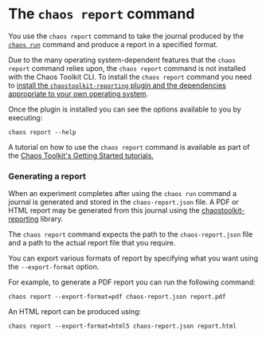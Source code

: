 # The `chaos report` command

You use the `chaos report` command to take the journal produced by the 
[`chaos run`](run.md) command and produce a report in a specified format.

Due to the many operating system-dependent features that the `chaos report` 
command relies upon, the `chaos report` command is not installed with the 
Chaos Toolkit CLI. To install the `chaos report` command you need to [install 
the `chaostoolkit-reporting` plugin and the dependencies appropriate to your 
own operating system](https://github.com/chaostoolkit/chaostoolkit-reporting).

Once the plugin is installed you can see the options available to you by 
executing:

```
chaos report --help
```

<div style="margin: 0 auto; text-align: center;"><script src="https://asciinema.org/a/CEBXHpfHDMKEvlxgJED8TfaHn.js" id="asciicast-CEBXHpfHDMKEvlxgJED8TfaHn" async></script></div>

A tutorial on how to use the `chaos report` command is available as part of the 
[Chaos Toolkit's Getting Started tutorials.](https://www.katacoda.com/chaostoolkit/courses/01-chaostoolkit-getting-started)

### Generating a report

When an experiment completes after using the `chaos run` command a journal is 
generated and stored in the `chaos-report.json` file. A PDF or HTML report may 
be generated from this journal using the [chaostoolkit-reporting][chaosreport] 
library.

[chaosreport]: https://github.com/chaostoolkit/chaostoolkit-reporting

The `chaos report` command expects the path to the `chaos-report.json` file 
and a path to the actual report file that you require.

You can export various formats of report by specifying what you want using the 
`--export-format` option.

For example, to generate a PDF report you can run the following command:

```
chaos report --export-format=pdf chaos-report.json report.pdf
```

An HTML report can be produced using:

```
chaos report --export-format=html5 chaos-report.json report.html
```
